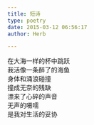 ```yaml
---  
title: 短诗  
type: poetry  
date: 2015-03-12 06:56:17  
author: Herb  

---  
```

在大海一样的杯中跳跃  
我活像一条醉了的海鱼  
身体和涌浪碰撞  
撞成无奈的残缺  
漂来了心碎的声音  
无声的嗫嚅  
是我对生活的妥协
